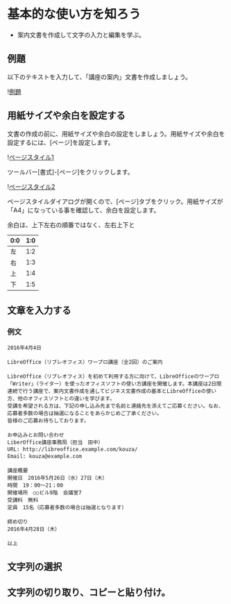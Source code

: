 # 基本的な使い方を知ろう


- 案内文書を作成して文字の入力と編集を学ぶ。


## 例題

以下のテキストを入力して、「講座の案内」文書を作成しましょう。

\![例題](../files/writer-sample1-before.png)

## 用紙サイズや余白を設定する

文書の作成の前に、用紙サイズや余白の設定をしましょう。用紙サイズや余白を設定するには、[ページ]を設定します。

\![ページスタイル1](../files/writer-page1.png)

ツールバー[書式]-[ページ]をクリックします。

\![ページスタイル2](../files/writer-page2.png)

ページスタイルダイアログが開くので、[ページ]タブをクリック。用紙サイズが「A4」になっている事を確認して、余白を設定します。

余白は、上下左右の順番ではなく、左右上下と

| 0:0 | 1:0 |
| -- | -- |
| 左 | 1:2 |
| 右 | 1:3 |
| 上 | 1:4 |
| 下 | 1:5 |



## 文章を入力する

### 例文


```text
2016年4月4日

LibreOffice（リブレオフィス）ワープロ講座（全2回）のご案内

LibreOffice（リブレオフィス）を初めて利用する方に向けて、LibreOfficeのワープロ「Writer」（ライター）を使ったオフィスソフトの使い方講座を開催します。本講座は2日間連続で行う講座で、案内文書作成を通してビジネス文書作成の基本とLibreOfficeの使い方、他のオフィスソフトとの違いを学びます。
受講を希望される方は、下記の申し込み先まで名前と連絡先を添えてご応募ください。なお、応募者多数の場合は抽選になることをあらかじめご了承ください。
皆様のご応募お待ちしております。

お申込みとお問い合わせ
LiberOffice講座事務局（担当　田中）
URL: http://libreoffice.example.com/kouza/
Email: kouza@example.com

講座概要
開催日　2016年5月26日（水）27日（木）
時間　19：00～21；00
開催場所　○○ビル9階　会議室7
受講料　無料
定員　15名（応募者多数の場合は抽選となります）

締め切り
2016年4月28日（木）

以上

```


## 文字列の選択


## 文字列の切り取り、コピーと貼り付け。
